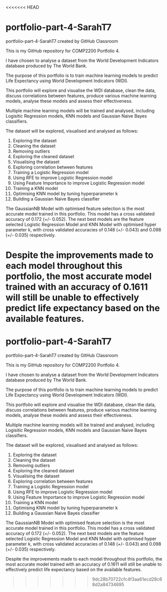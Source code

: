 <<<<<<< HEAD
# portfolio-part-4-SarahT7
portfolio-part-4-SarahT7 created by GitHub Classroom

This is my GitHub repository for COMP2200 Portfolio 4.

I have chosen to analyse a dataset from the World Development Indicators database produced by The World Bank.

The purpose of this portfolio is to train machine learning models to predict Life Expectancy using World Development Indicators (WDI).

This portfolio will explore and visualise the WDI database, clean the data, discuss correlations between features, produce various machine learning models, analyse these models and assess their effectiveness.

Multiple machine learning models will be trained and analysed, including Logisitic Regression models, KNN models and Gaussian Naive Bayes classifiers.

The dataset will be explored, visualised and analysed as follows:
1. Exploring the dataset
2. Cleaning the dataset
3. Removing outliers
4. Exploring the cleaned dataset
5. Visualising the dataset
6. Exploring correlation between features
7. Training a Logistic Regression model
8. Using RFE to improve Logistic Regression model
9. Using Feature Importance to improve Logistic Regression model
10. Training a KNN model
11. Optimising KNN model by tuning hyperparameter k
12. Building a Gaussian Naive Bayes classifier

The GaussianNB Model with optimised feature selection is the most accurate model trained in this portfolio. This model has a cross validated accuracy of 0.172 (+/- 0.052). The next best models are the feature selected Logistic Regression Model and KNN Model with optimised hyper parameter k, with cross validated accuracies of 0.148 (+/- 0.043) and 0.098 (+/- 0.035) respectively.

Despite the improvements made to each model throughout this portfolio, the most accurate model trained with an accuracy of 0.1611 will still be unable to effectively predict life expectancy based on the available features.
=======
# portfolio-part-4-SarahT7
portfolio-part-4-SarahT7 created by GitHub Classroom

This is my GitHub repository for COMP2200 Portfolio 4.

I have chosen to analyse a dataset from the World Development Indicators database produced by The World Bank.

The purpose of this portfolio is to train machine learning models to predict Life Expectancy using World Development Indicators (WDI).

This portfolio will explore and visualise the WDI database, clean the data, discuss correlations between features, produce various machine learning models, analyse these models and assess their effectiveness.

Multiple machine learning models will be trained and analysed, including Logisitic Regression models, KNN models and Gaussian Naive Bayes classifiers.

The dataset will be explored, visualised and analysed as follows:
1. Exploring the dataset
2. Cleaning the dataset
3. Removing outliers
4. Exploring the cleaned dataset
5. Visualising the dataset
6. Exploring correlation between features
7. Training a Logistic Regression model
8. Using RFE to improve Logistic Regression model
9. Using Feature Importance to improve Logistic Regression model
10. Training a KNN model
11. Optimising KNN model by tuning hyperparameter k
12. Building a Gaussian Naive Bayes classifier

The GaussianNB Model with optimised feature selection is the most accurate model trained in this portfolio. This model has a cross validated accuracy of 0.172 (+/- 0.052). The next best models are the feature selected Logistic Regression Model and KNN Model with optimised hyper parameter k, with cross validated accuracies of 0.148 (+/- 0.043) and 0.098 (+/- 0.035) respectively.

Despite the improvements made to each model throughout this portfolio, the most accurate model trained with an accuracy of 0.1611 will still be unable to effectively predict life expectancy based on the available features.
>>>>>>> 9dc28b70722cfc4f3aa61ecd28c68d2a84734695
